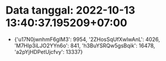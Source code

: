 # Data tanggal: 2022-10-13 13:40:37.195209+07:00

* {'u17N0jwnhmF6glM3': 9954, '2ZHosSqUfXwlwAnL': 4026, 'M7HIp3iLJO2YYn6o': 841, 'h3BuYSRQw5gsBqik': 16478, 'a2pYjHDPetUjcfvy': 13337}
